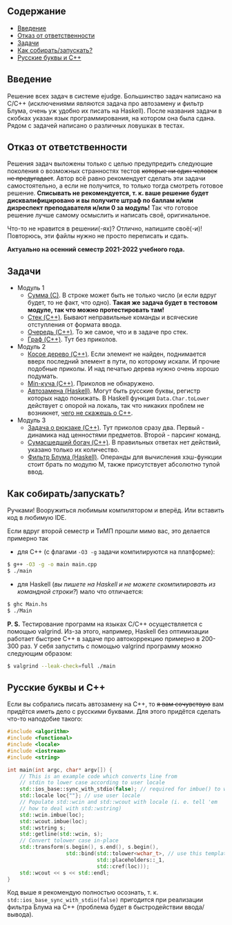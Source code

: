## Содержание

* [Введение](#введение)
* [Отказ от ответственности](#отказ-от-ответственности)
* [Задачи](#задачи)
* [Как собирать/запускать?](#как-собиратьзапускать)
* [Русские буквы и C++](#русские-буквы-и-c)

## Введение

Решение всех задач в системе ejudge. Большинство задач написано на C/C++ (исключениями являются задача про автозамену и фильтр Блума, очень уж удобно их писать на Haskell). После названия задачи в скобках указан язык программирования, на котором она была сдана. Рядом с задачей написано о различных ловушках в тестах.

## Отказ от ответственности

Решения задач выложены только с целью предупредить следующие поколения о возможных странностях тестов ~~которые ни один человек не предугадает~~. Автор всё равно рекомендует сделать эти задачи самостоятельно, а если не получится, то только тогда смотреть готовое решение. __Списывать не рекомендуется, т. к. ваше решение будет дисквалифицировано и вы получите штраф по баллам и/или дизреспект преподавателя и/или 0 за модуль!__ Так что готовое решение лучше самому осмыслить и написать своё, оригинальное.

Что-то не нравится в решении(-ях)? Отлично, напишите своё(-и)! Повторюсь, эти файлы нужно не просто переписать и сдать.

__Актуально на осенний семестр 2021-2022 учебного года.__

## Задачи

* Модуль 1
    * [Сумма (С)](module1/sum/main.c).
        В строке может быть не только число (и если вдруг будет, то не факт, что одно). __Такая же задача будет в тестовом модуле, так что можно протестировать там!__
    * [Стек (C++)](module1/stack/main.cpp).
        Бывают неправильные команды и всяческие отступления от формата ввода.
    * [Очередь (C++)](module1/queue/main.cpp).
        То же самое, что и в задаче про стек.
    * [Граф (C++)](module1/graph/main.cpp).
        Тут без приколов.
* Модуль 2
    * [Косое дерево (C++)](module2/splay_tree/main.cpp).
        Если элемент не найден, поднимается вверх последний элемент в пути, по которому искали. И прочие подобные приколы. И над печатью дерева нужно очень хорошо подумать.
    * [Min-куча (C++)](module2/min_heap/main.cpp).
        Приколов не обнаружено.
    * [Автозамена (Haskell)](module2/autocorrection/Main.hs).
        Могут быть русские буквы, регистр которых надо понижать. В Haskell функция `Data.Char.toLower` действует с опорой на локаль, так что никаких проблем не возникнет, [чего не скажешь о C++](#русские-буквы-и-c).
* Модуль 3
    * [Задача о рюкзаке (C++)](module3/knapsack/main.cpp).
        Тут приколов сразу два. Первый - динамика над ценностями предметов. Второй - парсинг команд.
    * [Сумасшедший богач (C++)](module3/greedy/main.cpp).
        В правильных ответах нет действий, указано только их количество.
    * [Фильтр Блума (Haskell)](module3/bloom_filter/Main.hs).
        Операнды для вычисления хэш-функции стоит брать по модулю M, также присутствует абсолютно тупой ввод.

## Как собирать/запускать?

Ручками! Вооружиться любимым компилятором и вперёд. Или вставить код в любимую IDE.

Если вдруг второй семестр и ТиМП прошли мимо вас, это делается примерно так 

* для C++ (с флагами `-O3 -g` задачи компилируются на платформе):

```bash
$ g++ -O3 -g -o main main.cpp
$ ./main
```

* для Haskell (_вы пишете на Haskell и не можете скомпилировать из командной строки?_) мало что отличается:

```bash
$ ghc Main.hs
$ ./Main
```

__P. S.__ Тестирование программ на языках C/C++ осуществляется с помощью valgrind. Из-за этого, например, Haskell без оптимизации работает быстрее C++ в задаче про автокоррекцию примерно в 200-300 раз. У себя запустить с помощью valgrind программу можно следующим образом:

```bash
$ valgrind --leak-check=full ./main
```

## Русские буквы и C++

Если вы собрались писать автозамену на C++, то ~~я вам сочувствую~~ вам придётся иметь дело с русскими буквами. Для этого придётся сделать что-то наподобие такого:

```cpp
#include <algorithm>
#include <functional>
#include <locale>
#include <iostream>
#include <string>

int main(int argc, char* argv[]) {
    // This is an example code which converts line from
    // stdin to lower case according to user locale
    std::ios_base::sync_with_stdio(false); // required for imbue() to work as intended
    std::locale loc{""}; // use user locale
    // Populate std::wcin and std::wcout with locale (i. e. tell 'em
    // how to deal with std::wstring)
    std::wcin.imbue(loc);
    std::wcout.imbue(loc);
    std::wstring s;
    std::getline(std::wcin, s);
    // Convert tolower case in-place
    std::transform(s.begin(), s.end(), s.begin(),
                   std::bind(std::tolower<wchar_t>, // use this template from <locale>
                             std::placeholders::_1,
                             std::cref(loc)));
    std::wcout << s << std::endl;
}
```

Код выше я рекомендую полностью осознать, т. к. `std::ios_base_sync_with_stdio(false)` пригодится при реализации фильтра Блума на C++ (проблема будет в быстродействии ввода/вывода).
